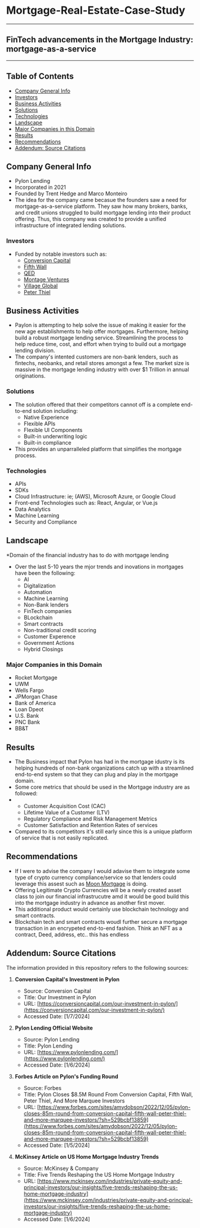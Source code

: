 # Mortgage-Real-Estate-Case-Study
---
## FinTech advancements in the Mortgage Industry: mortgage-as-a-service 
---
## Table of Contents
* [Company General Info](#company-general-info)
* [Investors](#investors)
* [Business Activities](#Business-Activities)
* [Solutions](#Solutions)
* [Technologies](#Technologies)
* [Landscape](#Landscape)
* [Major Companies in this Domain](#Major-Companies-in-this-Domain)
* [Results](#Results)
* [Recommendations](#Recommendations)
* [Addendum: Source Citations](#Addendum:-Source-Citations)

  
  

## Company General Info
* Pylon Lending
* Incorporated in 2021
* Founded by Trent Hedge and Marco Monteiro
* The idea for the company came becasue the founders saw a need for mortgage-as-a-service platform. They saw how many brokers, banks, and credit unions struggled to build mortgage lending into their product offering. Thus, this company was created to provide a unified infrastructure of integrated lending solutions.

### Investors
* Funded by notable investors such as:
  * [Conversion Capital](https://conversioncapital.com/)
  * [Fifth Wall](https://fifthwall.com/)
  * [QED](https://www.qedinvestors.com/)
  * [Montage Ventures](https://montageventures.com/)
  * [Village Global](https://www.villageglobal.vc/)
  * [Peter Thiel](https://www.forbes.com/profile/peter-thiel/?sh=743cea9e533a)

## Business Activities
* Paylon is attempting to help solve the issue of making it easier for the new age establishments to help offer mortgages. Furthermore, helping build a robust mortgage lending service. Streamlining the process to help reduce time, cost, and effort when trying to build out a mortgage lending division.
* The company's intented customers are non-bank lenders, such as fintechs, neobanks, and retail stores amongst a few. The market size is massive in the mortgage lending industry with over $1 Trillion in annual originations.
  
### Solutions

* The solution offered that their competitors cannot off is a complete end-to-end solution including:
   * Native Experience
   * Flexible APIs
   * Flexible UI Components
   * Built-in underwriting logic
   * Built-in compliance
* This provides an unparralleled platform that simplifies the mortgage process.

### Technologies
  * APIs
  * SDKs
  * Cloud Infrastructure: ie; (AWS), Microsoft Azure, or Google Cloud
  * Front-end Technologies such as: React, Angular, or Vue.js
  * Data Analytics
  * Machine Learning
  * Security and Compliance

## Landscape
*Domain of the financial industry has to do with mortgage lending 
* Over the last 5-10 years the mjor trends and inovations in mortgages have been the following:
  * AI
  * Digitalization
  * Automation
  * Machine Learning
  * Non-Bank lenders
  * FinTech companies
  * BLockchain
  * Smart contracts
  * Non-traditional credit scoring
  * Customer Experence
  * Government Actions
  * Hybrid Closings
    
 ### Major Companies in this Domain
 * Rocket Mortgage
 * UWM
 * Wells Fargo
 * JPMorgan Chase
 * Bank of America
 * Loan Dpeot
 * U.S. Bank
 * PNC Bank 
 * BB&T

## Results
* The Business impact that Pylon has had in the mortgage idustry is its helping hundreds of non-bank organizations catch up with a streamlined end-to-end system so that they can plug and play in the mortgage domain.
* Some core metrics that should be used in the Mortgage industry are as followed:
* * Customer Acquisition Cost (CAC)
  * Lifetime Value of a Customer (LTV)
  * Regulatory Compliance and Risk Management Metrics
  * Customer Satisfaction and Retention Rates of services
* Compared to its competitors it's still early since this is a unique platform of service that is not easily replicated.

## Recommendations
* If I were to advise the company I would adavise them to integrate some type of crypto currency compliance/service so that lenders could leverage this assest such as [Moon Mortgage](https://www.moonmortgage.io/) is doing.
* Offering Legitimate Crypto Currencies will be a newly created asset class to join our financial infrastrucutre amd it would be good build this into the mortgage industry in advance as another first mover.
* This additional product would certainly use blockchain technology and smart contracts.
* Blockchain tech and smart contracts woudl further secure a mortgage transaction in an encrypeted end-to-end fashion. Think an NFT as a contract, Deed, address, etc.. this has endless 

## Addendum: Source Citations
The information provided in this repository refers to the following sources:

1. **Conversion Capital's Investment in Pylon**
   - Source: Conversion Capital
   - Title: Our Investment in Pylon
   - URL: [https://conversioncapital.com/our-investment-in-pylon/](https://conversioncapital.com/our-investment-in-pylon/)
   - Accessed Date: [1/7/2024]

2. **Pylon Lending Official Website**
   - Source: Pylon Lending
   - Title: Pylon Lending
   - URL: [https://www.pylonlending.com/](https://www.pylonlending.com/)
   - Accessed Date: [1/6/2024]

3. **Forbes Article on Pylon's Funding Round**
   - Source: Forbes
   - Title: Pylon Closes $8.5M Round From Conversion Capital, Fifth Wall, Peter Thiel, And More Marquee Investors
   - URL: [https://www.forbes.com/sites/amydobson/2022/12/05/pylon-closes-85m-round-from-conversion-capital-fifth-wall-peter-thiel-and-more-marquee-investors/?sh=529bcbf13859](https://www.forbes.com/sites/amydobson/2022/12/05/pylon-closes-85m-round-from-conversion-capital-fifth-wall-peter-thiel-and-more-marquee-investors/?sh=529bcbf13859)
   - Accessed Date: [1/5/2024] 

4. **McKinsey Article on US Home Mortgage Industry Trends**
   - Source: McKinsey & Company
   - Title: Five Trends Reshaping the US Home Mortgage Industry
   - URL: [https://www.mckinsey.com/industries/private-equity-and-principal-investors/our-insights/five-trends-reshaping-the-us-home-mortgage-industry](https://www.mckinsey.com/industries/private-equity-and-principal-investors/our-insights/five-trends-reshaping-the-us-home-mortgage-industry)
   - Accessed Date: [1/6/2024]

  
